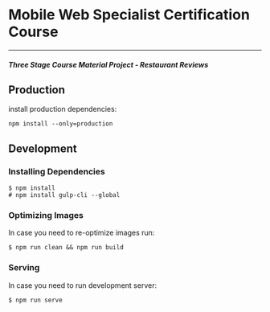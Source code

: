 # Mobile Web Specialist Certification Course
---
#### _Three Stage Course Material Project - Restaurant Reviews_

## Production

install production dependencies:

    npm install --only=production

## Development

### Installing Dependencies

    $ npm install
    # npm install gulp-cli --global

### Optimizing Images

In case you need to re-optimize images run:

    $ npm run clean && npm run build

### Serving

In case you need to run development server:

    $ npm run serve




